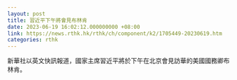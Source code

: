 ```yaml
---
layout: post
title: 習近平下午將會見布林肯
date: 2023-06-19 16:02:12.000000000 +08:00
link: https://news.rthk.hk/rthk/ch/component/k2/1705449-20230619.htm
categories: rthk
---
```


新華社以英文快訊報道，國家主席習近平將於下午在北京會見訪華的美國國務卿布林肯。
